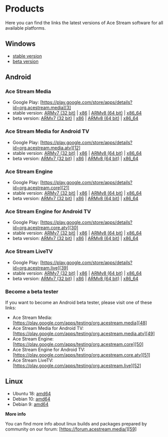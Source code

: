 # Products

Here you can find the links the latest versions of Ace Stream software for all available platforms.

## Windows

- [stable version][1]
- [beta version][2]


## Android

### Ace Stream Media

- Google Play: [https://play.google.com/store/apps/details?id=org.acestream.media][3]
- stable version: [ARMv7 (32 bit)][4] | [x86][5] | [ARMv8 (64 bit)][6] | [x86_64][7]
- beta version: [ARMv7 (32 bit)][8] | [x86][9] | [ARMv8 (64 bit)][10] | [x86_64][11]


### Ace Stream Media for Android TV

- Google Play: [https://play.google.com/store/apps/details?id=org.acestream.media.atv][12]
- stable version: [ARMv7 (32 bit)][13] | [x86][14] | [ARMv8 (64 bit)][15] | [x86_64][16]
- beta version: [ARMv7 (32 bit)][17] | [x86][18] | [ARMv8 (64 bit)][19] | [x86_64][20]


### Ace Stream Engine

- Google Play: [https://play.google.com/store/apps/details?id=org.acestream.core][21]
- stable version: [ARMv7 (32 bit)][22] | [x86][23] | [ARMv8 (64 bit)][24] | [x86_64][25]
- beta version: [ARMv7 (32 bit)][26] | [x86][27] | [ARMv8 (64 bit)][28] | [x86_64][29]


### Ace Stream Engine for Android TV

- Google Play: [https://play.google.com/store/apps/details?id=org.acestream.core.atv][30]
- stable version: [ARMv7 (32 bit)][31] | [x86][32] | [ARMv8 (64 bit)][33] | [x86_64][34]
- beta version: [ARMv7 (32 bit)][35] | [x86][36] | [ARMv8 (64 bit)][37] | [x86_64][38]


### Ace Stream LiveTV

- Google Play: [https://play.google.com/store/apps/details?id=org.acestream.live][39]
- stable version: [ARMv7 (32 bit)][40] | [x86][41] | [ARMv8 (64 bit)][42] | [x86_64][43]
- beta version: [ARMv7 (32 bit)][44] | [x86][45] | [ARMv8 (64 bit)][46] | [x86_64][47]


### Become a beta tester

If you want to become an Android beta tester, please visit one of these links:

- Ace Stream Media: [https://play.google.com/apps/testing/org.acestream.media][48]
- Ace Stream Media for Android TV: [https://play.google.com/apps/testing/org.acestream.media.atv][49]
- Ace Stream Engine: [https://play.google.com/apps/testing/org.acestream.core][50]
- Ace Stream Engine for Android TV: [https://play.google.com/apps/testing/org.acestream.core.atv][51]
- Ace Stream LiveTV: [https://play.google.com/apps/testing/org.acestream.live][52]


## Linux

- Ubuntu 18: [amd64][53]
- Debian 10: [amd64][54]
- Debian 9: [amd64][55]

**More info**

You can find more info about linux builds and packages prepared by community on our forum: [https://forum.acestream.media/][59]



[1]: https://download.acestream.media/products/acestream-full/win/latest
[2]: https://download.acestream.media/products/acestream3-beta/win/latest
[3]: https://play.google.com/store/apps/details?id=org.acestream.media
[4]: https://download.acestream.media/products/acestream-engine/android/armv7/latest
[5]: https://download.acestream.media/products/acestream-engine/android/x86/latest
[6]: https://download.acestream.media/products/acestream-engine/android/armv8_64/latest
[7]: https://download.acestream.media/products/acestream-engine/android/x86_64/latest
[8]: https://download.acestream.media/products/acestream-engine-beta/android/armv7/latest
[9]: https://download.acestream.media/products/acestream-engine-beta/android/x86/latest
[10]: https://download.acestream.media/products/acestream-engine-beta/android/armv8_64/latest
[11]: https://download.acestream.media/products/acestream-engine-beta/android/x86_64/latest
[12]: https://play.google.com/store/apps/details?id=org.acestream.media.atv
[13]: https://download.acestream.media/products/acestream-engine/android-tv/armv7/latest
[14]: https://download.acestream.media/products/acestream-engine/android-tv/x86/latest
[15]: https://download.acestream.media/products/acestream-engine/android-tv/armv8_64/latest
[16]: https://download.acestream.media/products/acestream-engine/android-tv/x86_64/latest
[17]: https://download.acestream.media/products/acestream-engine-beta/android-tv/armv7/latest
[18]: https://download.acestream.media/products/acestream-engine-beta/android-tv/x86/latest
[19]: https://download.acestream.media/products/acestream-engine-beta/android-tv/armv8_64/latest
[20]: https://download.acestream.media/products/acestream-engine-beta/android-tv/x86_64/latest
[21]: https://play.google.com/store/apps/details?id=org.acestream.core



[22]: https://download.acestream.media/products/android/acestream-core/armv7/latest
[23]: https://download.acestream.media/products/android/acestream-core/x86/latest
[24]: https://download.acestream.media/products/android/acestream-core/armv8_64/latest
[25]: https://download.acestream.media/products/android/acestream-core/x86_64/latest
[26]: https://download.acestream.media/products/android/acestream-core-beta/armv7/latest
[27]: https://download.acestream.media/products/android/acestream-core-beta/x86/latest
[28]: https://download.acestream.media/products/android/acestream-core-beta/armv8_64/latest
[29]: https://download.acestream.media/products/android/acestream-core-beta/x86_64/latest
[30]: https://play.google.com/store/apps/details?id=org.acestream.core.atv
[31]: https://download.acestream.media/products/android-tv/acestream-core/armv7/latest
[32]: https://download.acestream.media/products/android-tv/acestream-core/x86/latest
[33]: https://download.acestream.media/products/android-tv/acestream-core/armv8_64/latest
[34]: https://download.acestream.media/products/android-tv/acestream-core/x86_64/latest
[35]: https://download.acestream.media/products/android-tv/acestream-core-beta/armv7/latest
[36]: https://download.acestream.media/products/android-tv/acestream-core-beta/x86/latest
[37]: https://download.acestream.media/products/android-tv/acestream-core-beta/armv8_64/latest
[38]: https://download.acestream.media/products/android-tv/acestream-core-beta/x86_64/latest
[39]: https://play.google.com/store/apps/details?id=org.acestream.live
[40]: https://download.acestream.media/products/android/acestream-livetv/armv7/latest
[41]: https://download.acestream.media/products/android/acestream-livetv/x86/latest
[42]: https://download.acestream.media/products/android/acestream-livetv/armv8_64/latest
[43]: https://download.acestream.media/products/android/acestream-livetv/x86_64/latest
[44]: https://download.acestream.media/products/android/acestream-livetv-beta/armv7/latest
[45]: https://download.acestream.media/products/android/acestream-livetv-beta/x86/latest
[46]: https://download.acestream.media/products/android/acestream-livetv-beta/armv8_64/latest
[47]: https://download.acestream.media/products/android/acestream-livetv-beta/x86_64/latest
[48]: https://play.google.com/apps/testing/org.acestream.media
[49]: https://play.google.com/apps/testing/org.acestream.media.atv
[50]: https://play.google.com/apps/testing/org.acestream.core
[51]: https://play.google.com/apps/testing/org.acestream.core.atv
[52]: https://play.google.com/apps/testing/org.acestream.live
[53]: https://download.acestream.media/linux/acestream_3.1.74_ubuntu_18.04_x86_64.tar.gz
[54]: https://download.acestream.media/linux/acestream_3.1.74_debian_10.5_x86_64.tar.gz
[55]: https://download.acestream.media/linux/acestream_3.1.74_debian_9.9_x86_64.tar.gz
[59]: https://forum.acestream.media/
